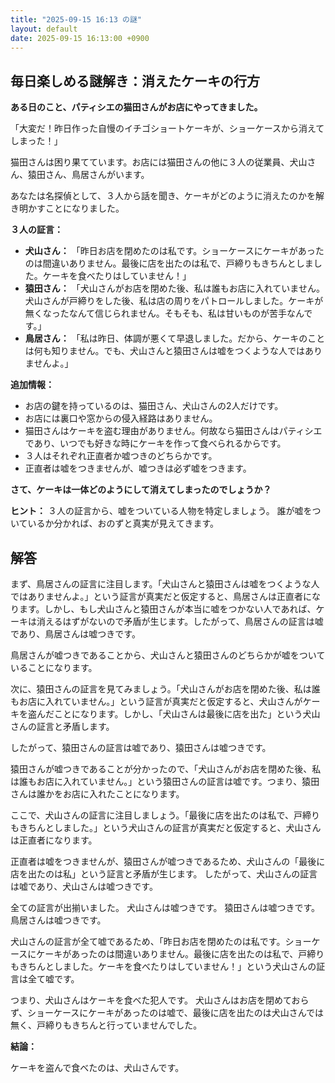 ```yaml
---
title: "2025-09-15 16:13 の謎"
layout: default
date: 2025-09-15 16:13:00 +0900
---
```

## 毎日楽しめる謎解き：消えたケーキの行方

**ある日のこと、パティシエの猫田さんがお店にやってきました。**

「大変だ！昨日作った自慢のイチゴショートケーキが、ショーケースから消えてしまった！」

猫田さんは困り果てています。お店には猫田さんの他に３人の従業員、犬山さん、猿田さん、鳥居さんがいます。

あなたは名探偵として、３人から話を聞き、ケーキがどのように消えたのかを解き明かすことになりました。

**３人の証言：**

*   **犬山さん：** 「昨日お店を閉めたのは私です。ショーケースにケーキがあったのは間違いありません。最後に店を出たのは私で、戸締りもきちんとしました。ケーキを食べたりはしていません！」
*   **猿田さん：** 「犬山さんがお店を閉めた後、私は誰もお店に入れていません。犬山さんが戸締りをした後、私は店の周りをパトロールしました。ケーキが無くなったなんて信じられません。そもそも、私は甘いものが苦手なんです。」
*   **鳥居さん：** 「私は昨日、体調が悪くて早退しました。だから、ケーキのことは何も知りません。でも、犬山さんと猿田さんは嘘をつくような人ではありませんよ。」

**追加情報：**

*   お店の鍵を持っているのは、猫田さん、犬山さんの2人だけです。
*   お店には裏口や窓からの侵入経路はありません。
*   猫田さんはケーキを盗む理由がありません。何故なら猫田さんはパティシエであり、いつでも好きな時にケーキを作って食べられるからです。
*   ３人はそれぞれ正直者か嘘つきのどちらかです。
*   正直者は嘘をつきませんが、嘘つきは必ず嘘をつきます。

**さて、ケーキは一体どのようにして消えてしまったのでしょうか？**

**ヒント：**
３人の証言から、嘘をついている人物を特定しましょう。
誰が嘘をついているか分かれば、おのずと真実が見えてきます。

## 解答

まず、鳥居さんの証言に注目します。「犬山さんと猿田さんは嘘をつくような人ではありませんよ。」という証言が真実だと仮定すると、鳥居さんは正直者になります。しかし、もし犬山さんと猿田さんが本当に嘘をつかない人であれば、ケーキは消えるはずがないので矛盾が生じます。したがって、鳥居さんの証言は嘘であり、鳥居さんは嘘つきです。

鳥居さんが嘘つきであることから、犬山さんと猿田さんのどちらかが嘘をついていることになります。

次に、猿田さんの証言を見てみましょう。「犬山さんがお店を閉めた後、私は誰もお店に入れていません。」という証言が真実だと仮定すると、犬山さんがケーキを盗んだことになります。しかし、「犬山さんは最後に店を出た」という犬山さんの証言と矛盾します。

したがって、猿田さんの証言は嘘であり、猿田さんは嘘つきです。

猿田さんが嘘つきであることが分かったので、「犬山さんがお店を閉めた後、私は誰もお店に入れていません。」という猿田さんの証言は嘘です。つまり、猿田さんは誰かをお店に入れたことになります。

ここで、犬山さんの証言に注目しましょう。「最後に店を出たのは私で、戸締りもきちんとしました。」という犬山さんの証言が真実だと仮定すると、犬山さんは正直者になります。

正直者は嘘をつきませんが、猿田さんが嘘つきであるため、犬山さんの「最後に店を出たのは私」という証言と矛盾が生じます。
したがって、犬山さんの証言は嘘であり、犬山さんは嘘つきです。

全ての証言が出揃いました。
犬山さんは嘘つきです。
猿田さんは嘘つきです。
鳥居さんは嘘つきです。

犬山さんの証言が全て嘘であるため、「昨日お店を閉めたのは私です。ショーケースにケーキがあったのは間違いありません。最後に店を出たのは私で、戸締りもきちんとしました。ケーキを食べたりはしていません！」という犬山さんの証言は全て嘘です。

つまり、犬山さんはケーキを食べた犯人です。
犬山さんはお店を閉めておらず、ショーケースにケーキがあったのは嘘で、最後に店を出たのは犬山さんでは無く、戸締りもきちんと行っていませんでした。

**結論：**

ケーキを盗んで食べたのは、犬山さんです。
